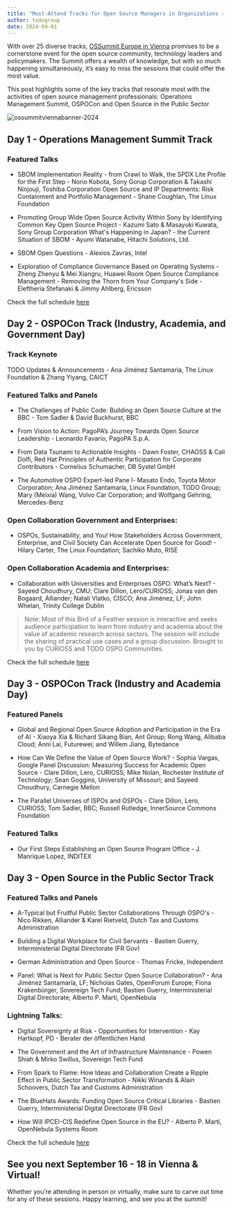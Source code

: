 ```yaml
---
title: "Must-Attend Tracks for Open Source Managers in Organizations - OSSummit Vienna 204"
author: todogroup
date: 2024-09-01
---
```


With over 25 diverse tracks, [OSSummit Europe in Vienna](https://events.linuxfoundation.org/open-source-summit-europe/program/schedule/) promises to be a cornerstone event for the open source 
community, technology leaders and policymakers. The Summit offers a wealth of knowledge, but with so much happening simultaneously, it’s easy to miss the sessions that could offer the most value. 

This post highlights some of the key tracks that resonate most with the activities of open source management professionals: Operations Management Summit, OSPOCon and Open Source in the Public Sector

![ossummitviennabanner-2024](https://github.com/user-attachments/assets/29d3e97f-83e4-488b-a1b3-53a4ba6b65a3)


## Day 1 - Operations Management Summit Track

### Featured Talks

- SBOM Implementation Reality - from Crawl to Walk, the SPDX Lite Profile for the First Step - Norio Kobota, Sony Gorup Corporation & Takashi Ninjouji, Toshiba Corporation
Open Source and IP Departments: Risk Containment and Portfolio Management - Shane Coughlan, The Linux Foundation

- Promoting Group Wide Open Source Activity Within Sony by Identifying Common Key Open Source Project - Kazumi Sato & Masayuki Kuwata, Sony Group Corporation
What's Happening in Japan? - the Current Situation of SBOM - Ayumi Watanabe, Hitachi Solutions, Ltd.

- SBOM Open Questions - Alexios Zavras, Intel
  
- Exploration of Compliance Governance Based on Operating Systems - Zheng Zhenyu & Mei Xiangru, Huawei Room
Open Source Compliance Management - Removing the Thorn from Your Company's Side - Eleftheria Stefanaki & Jimmy Ahlberg, Ericsson 

Check the full schedule [here](https://osseu2024.sched.com/overview/type/Operations+Management+Summit) 

## Day 2 - OSPOCon Track (Industry, Academia, and Government Day)

### Track Keynote

TODO Updates & Announcements - Ana Jiménez Santamaria, The Linux Foundation & Zhang Yiyang, CAICT

### Featured Talks and Panels

- The Challenges of Public Code: Building an Open Source Culture at the BBC - Tom Sadler & David Buckhurst, BBC

- From Vision to Action: PagoPA’s Journey Towards Open Source Leadership - Leonardo Favario, PagoPA S.p.A.

- From Data Tsunami to Actionable Insights - Dawn Foster, CHAOSS & Cali Dolfi, Red Hat
Principles of Authentic Participation for Corporate Contributors - Cornelius Schumacher, DB Systel GmbH

- The Automotive OSPO Expert-led Pane l- Masato Endo, Toyota Motor Corporation; Ana Jiménez Santamaría, Linux Foundation, TODO Group; Mary (Meixia) Wang, Volvo Car Corporation; and Wolfgang Gehring, Mercedes-Benz

### Open Collaboration Government and Enterprises:

- OSPOs, Sustainability, and You! How Stakeholders Across Government, Enterprise, and Civil Society Can Accelerate Open Source for Good! - Hilary Carter, The Linux Foundation; Sachiko Muto, RISE


### Open Collaboration Academia and Enterprises:

- Collaboration with Universities and Enterprises OSPO: What’s Next? - Sayeed Choudhury, CMU; Clare Dillon, Lero/CURIOSS; Jonas van den Bogaard, Alliander; Natali Vlatko, CISCO; Ana Jiménez, LF; John Whelan, Trinity College Dublin

> Note: Most of this Bird of a Feather session is interactive and seeks audience participation to learn from industry and academia about the value of academic research across sectors. The session will include the sharing of practical use cases and a group discussion. Brought to you by CURIOSS and TODO OSPO Communities.

Check the full schedule [here](https://osseu2024.sched.com/overview/type/OSPOCon)


## Day 3 - OSPOCon Track (Industry and Academia Day)

### Featured Panels

- Global and Regional Open Source Adoption and Participation in the Era of AI - Xiaoya Xia & Richard Sikang Bian, Ant Group; Rong Wang, Alibaba Cloud; Anni Lai, Futurewei; and Willem Jiang, Bytedance

- How Can We Define the Value of Open Source Work? - Sophia Vargas, Google
Panel Discussion: Measuring Success for Academic Open Source - Clare Dillon, Lero, CURIOSS; Mike Nolan, Rochester Institute of Technology; Sean Goggins, University of Missouri; and Sayeed Choudhury, Carnegie Mellon

- The Parallel Universes of ISPOs and OSPOs - Clare Dillon, Lero, CURIOSS; Tom Sadler, BBC; Russell Rutledge, InnerSource Commons Foundation 

### Featured Talks

- Our First Steps Establishing an Open Source Program Office - J. Manrique Lopez, INDITEX 


## Day 3 - Open Source in the Public Sector Track 

### Featured Talks and Panels
- A-Typical but Fruitful Public Sector Collaborations Through OSPO's - Nico Rikken, Alliander & Karel Rietveld, Dutch Tax and Customs Administration 

- Building a Digital Workplace for Civil Servants - Bastien Guerry, Interministerial Digital Directorate (FR Gov)

- German Administration and Open Source - Thomas Fricke, Independent 

- Panel: What is Next for Public Sector Open Source Collaboration? - Ana Jiménez Santamaría, LF; Nicholas Gates, OpenForum Europe; Fiona Krakenbürger, Sovereign Tech Fund; Bastien Guerry, Interministerial Digital Directorate; Alberto P. Martí, OpenNebula 


### Lightning Talks:

- Digital Sovereignty at Risk - Opportunities for Intervention - Kay Hartkopf, PD - Berater der öffentlichen Hand 

- The Government and the Art of Infrastructure Maintenance - Powen Shiah & Mirko Swillus, Sovereign Tech Fund

- From Spark to Flame: How Ideas and Collaboration Create a Ripple Effect in Public Sector Transformation - Nikki Winands & Alain Schoovers, Dutch Tax and Customs Administration

- The BlueHats Awards: Funding Open Source Critical Libraries - Bastien Guerry, Interministerial Digital Directorate (FR Gov)

- How Will IPCEI-CIS Redefine Open Source in the EU? - Alberto P. Martí, OpenNebula Systems Room 

Check the full schedule [here](https://osseu2024.sched.com/overview/type/Open+Source+in+the+Public+Sector) 


## See you next September 16 - 18 in Vienna & Virtual!

Whether you’re attending in person or virtually, make sure to carve out time for any of these sessions. Happy learning, and see you at the summit!
